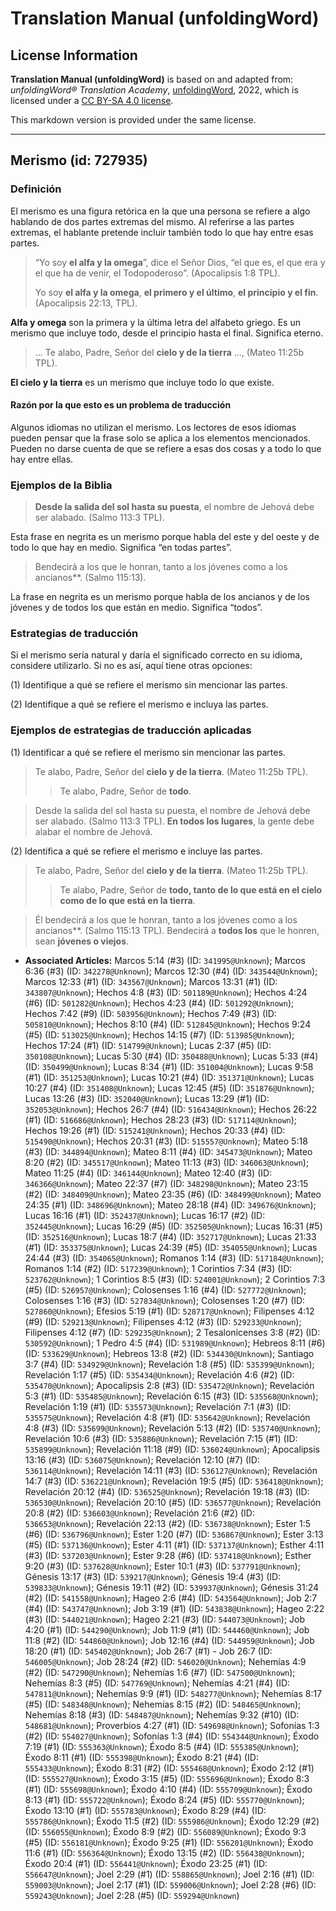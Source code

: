 # Translation Manual (unfoldingWord)

## License Information

**Translation Manual (unfoldingWord)** is based on and adapted from: _unfoldingWord® Translation Academy_, [unfoldingWord](https://unfoldingword.org/utw), 2022, which is licensed under a [CC BY-SA 4.0 license](https://creativecommons.org/licenses/by-sa/4.0/legalcode.en).

This markdown version is provided under the same license.



--------------------------------

## Merismo (id: 727935)

### Definición

El merismo es una figura retórica en la que una persona se refiere a algo hablando de dos partes extremas del mismo. Al referirse a las partes extremas, el hablante pretende incluir también todo lo que hay entre esas partes.

> “Yo soy **el alfa y la omega**”, dice el Señor Dios, “el que es, el que era y el que ha de venir, el Todopoderoso”. (Apocalipsis 1:8 TPL).
> 
> Yo soy **el alfa y la omega**, **el primero y el último**, **el principio y el fin**. (Apocalipsis 22:13, TPL).

**Alfa y omega** son la primera y la última letra del alfabeto griego. Es un merismo que incluye todo, desde el principio hasta el final. Significa eterno.

> ... Te alabo, Padre, Señor del **cielo y de la tierra** ..., (Mateo 11:25b TPL).

**El cielo y la tierra** es un merismo que incluye todo lo que existe.

#### Razón por la que esto es un problema de traducción

Algunos idiomas no utilizan el merismo. Los lectores de esos idiomas pueden pensar que la frase solo se aplica a los elementos mencionados. Pueden no darse cuenta de que se refiere a esas dos cosas y a todo lo que hay entre ellas.

### Ejemplos de la Biblia

> **Desde la salida del sol hasta su puesta**, el nombre de Jehová debe ser alabado. (Salmo 113:3 TPL).

Esta frase en negrita es un merismo porque habla del este y del oeste y de todo lo que hay en medio. Significa “en todas partes”.

> Bendecirá a los que le honran, tanto a los jóvenes como a los ancianos\*\*. (Salmo 115:13\).

La frase en negrita es un merismo porque habla de los ancianos y de los jóvenes y de todos los que están en medio. Significa “todos”.

### Estrategias de traducción

Si el merismo sería natural y daría el significado correcto en su idioma, considere utilizarlo. Si no es así, aquí tiene otras opciones:

(1\) Identifique a qué se refiere el merismo sin mencionar las partes.

(2\) Identifique a qué se refiere el merismo e incluya las partes.

### Ejemplos de estrategias de traducción aplicadas

(1\) Identificar a qué se refiere el merismo sin mencionar las partes.

> Te alabo, Padre, Señor del **cielo y de la tierra**. (Mateo 11:25b TPL).
> 
> 
> > Te alabo, Padre, Señor de **todo**.

> Desde la salida del sol hasta su puesta, el nombre de Jehová debe ser alabado. (Salmo 113:3 TPL). **En todos los lugares**, la gente debe alabar el nombre de Jehová.

(2\) Identifica a qué se refiere el merismo e incluye las partes.

> Te alabo, Padre, Señor del **cielo y de la tierra**. (Mateo 11:25b TPL).
> 
> 
> > Te alabo, Padre, Señor de **todo, tanto de lo que está en el cielo como de lo que está en la tierra**.

> Él bendecirá a los que le honran, tanto a los jóvenes como a los ancianos\*\*. (Salmo 115:13 TPL). Bendecirá a **todos los** que le honren, sean **jóvenes o viejos**.

* **Associated Articles:** Marcos 5:14 (#3) (ID: `341995@Unknown`); Marcos 6:36 (#3) (ID: `342278@Unknown`); Marcos 12:30 (#4) (ID: `343544@Unknown`); Marcos 12:33 (#1) (ID: `343567@Unknown`); Marcos 13:31 (#1) (ID: `343807@Unknown`); Hechos 4:8 (#3) (ID: `501189@Unknown`); Hechos 4:24 (#6) (ID: `501282@Unknown`); Hechos 4:23 (#4) (ID: `501292@Unknown`); Hechos 7:42 (#9) (ID: `503956@Unknown`); Hechos 7:49 (#3) (ID: `505810@Unknown`); Hechos 8:10 (#4) (ID: `512845@Unknown`); Hechos 9:24 (#5) (ID: `513025@Unknown`); Hechos 14:15 (#7) (ID: `513985@Unknown`); Hechos 17:24 (#1) (ID: `514799@Unknown`); Lucas 2:37 (#5) (ID: `350108@Unknown`); Lucas 5:30 (#4) (ID: `350488@Unknown`); Lucas 5:33 (#4) (ID: `350499@Unknown`); Lucas 8:34 (#1) (ID: `351004@Unknown`); Lucas 9:58 (#1) (ID: `351253@Unknown`); Lucas 10:21 (#4) (ID: `351371@Unknown`); Lucas 10:27 (#4) (ID: `351408@Unknown`); Lucas 12:45 (#5) (ID: `351876@Unknown`); Lucas 13:26 (#3) (ID: `352040@Unknown`); Lucas 13:29 (#1) (ID: `352053@Unknown`); Hechos 26:7 (#4) (ID: `516434@Unknown`); Hechos 26:22 (#1) (ID: `516686@Unknown`); Hechos 28:23 (#3) (ID: `517114@Unknown`); Hechos 19:26 (#1) (ID: `515241@Unknown`); Hechos 20:33 (#4) (ID: `515490@Unknown`); Hechos 20:31 (#3) (ID: `515557@Unknown`); Mateo 5:18 (#3) (ID: `344894@Unknown`); Mateo 8:11 (#4) (ID: `345473@Unknown`); Mateo 8:20 (#2) (ID: `345517@Unknown`); Mateo 11:13 (#3) (ID: `346063@Unknown`); Mateo 11:25 (#4) (ID: `346144@Unknown`); Mateo 12:40 (#3) (ID: `346366@Unknown`); Mateo 22:37 (#7) (ID: `348298@Unknown`); Mateo 23:15 (#2) (ID: `348409@Unknown`); Mateo 23:35 (#6) (ID: `348499@Unknown`); Mateo 24:35 (#1) (ID: `348696@Unknown`); Mateo 28:18 (#4) (ID: `349676@Unknown`); Lucas 16:16 (#1) (ID: `352437@Unknown`); Lucas 16:17 (#2) (ID: `352445@Unknown`); Lucas 16:29 (#5) (ID: `352505@Unknown`); Lucas 16:31 (#5) (ID: `352516@Unknown`); Lucas 18:7 (#4) (ID: `352717@Unknown`); Lucas 21:33 (#1) (ID: `353375@Unknown`); Lucas 24:39 (#5) (ID: `354055@Unknown`); Lucas 24:44 (#3) (ID: `354065@Unknown`); Romanos 1:14 (#3) (ID: `517184@Unknown`); Romanos 1:14 (#2) (ID: `517239@Unknown`); 1 Corintios 7:34 (#3) (ID: `523762@Unknown`); 1 Corintios 8:5 (#3) (ID: `524001@Unknown`); 2 Corintios 7:3 (#5) (ID: `526957@Unknown`); Colosenses 1:16 (#4) (ID: `527772@Unknown`); Colosenses 1:16 (#3) (ID: `527834@Unknown`); Colosenses 1:20 (#7) (ID: `527860@Unknown`); Efesios 5:19 (#1) (ID: `528717@Unknown`); Filipenses 4:12 (#9) (ID: `529213@Unknown`); Filipenses 4:12 (#3) (ID: `529233@Unknown`); Filipenses 4:12 (#7) (ID: `529235@Unknown`); 2 Tesalonicenses 3:8 (#2) (ID: `530592@Unknown`); 1 Pedro 4:5 (#4) (ID: `531989@Unknown`); Hebreos 8:11 (#6) (ID: `533629@Unknown`); Hebreos 13:8 (#2) (ID: `534430@Unknown`); Santiago 3:7 (#4) (ID: `534929@Unknown`); Revelación 1:8 (#5) (ID: `535399@Unknown`); Revelación 1:17 (#5) (ID: `535434@Unknown`); Revelación 4:6 (#2) (ID: `535470@Unknown`); Apocalipsis 2:8 (#3) (ID: `535472@Unknown`); Revelación 5:3 (#1) (ID: `535485@Unknown`); Revelación 6:15 (#3) (ID: `535568@Unknown`); Revelación 1:19 (#1) (ID: `535573@Unknown`); Revelación 7:1 (#3) (ID: `535575@Unknown`); Revelación 4:8 (#1) (ID: `535642@Unknown`); Revelación 4:8 (#3) (ID: `535699@Unknown`); Revelación 5:13 (#2) (ID: `535740@Unknown`); Revelación 10:6 (#3) (ID: `535886@Unknown`); Revelación 7:15 (#1) (ID: `535899@Unknown`); Revelación 11:18 (#9) (ID: `536024@Unknown`); Apocalipsis 13:16 (#3) (ID: `536075@Unknown`); Revelación 12:10 (#7) (ID: `536114@Unknown`); Revelación 14:11 (#3) (ID: `536127@Unknown`); Revelación 14:7 (#3) (ID: `536221@Unknown`); Revelación 19:5 (#5) (ID: `536418@Unknown`); Revelación 20:12 (#4) (ID: `536525@Unknown`); Revelación 19:18 (#3) (ID: `536530@Unknown`); Revelación 20:10 (#5) (ID: `536577@Unknown`); Revelación 20:8 (#2) (ID: `536603@Unknown`); Revelación 21:6 (#2) (ID: `536653@Unknown`); Revelación 22:13 (#2) (ID: `536738@Unknown`); Ester 1:5 (#6) (ID: `536796@Unknown`); Ester 1:20 (#7) (ID: `536867@Unknown`); Ester 3:13 (#5) (ID: `537136@Unknown`); Ester 4:11 (#1) (ID: `537137@Unknown`); Esther 4:11 (#3) (ID: `537203@Unknown`); Ester 9:28 (#6) (ID: `537418@Unknown`); Esther 9:20 (#3) (ID: `537628@Unknown`); Ester 10:1 (#3) (ID: `537791@Unknown`); Génesis 13:17 (#3) (ID: `539217@Unknown`); Génesis 19:4 (#3) (ID: `539833@Unknown`); Génesis 19:11 (#2) (ID: `539937@Unknown`); Génesis 31:24 (#2) (ID: `541558@Unknown`); Hageo 2:6 (#4) (ID: `543564@Unknown`); Job 2:7 (#4) (ID: `543747@Unknown`); Job 3:19 (#1) (ID: `543838@Unknown`); Hageo 2:22 (#3) (ID: `544021@Unknown`); Hageo 2:21 (#3) (ID: `544073@Unknown`); Job 4:20 (#1) (ID: `544290@Unknown`); Job 11:9 (#1) (ID: `544460@Unknown`); Job 11:8 (#2) (ID: `544860@Unknown`); Job 12:16 (#4) (ID: `544959@Unknown`); Job 18:20 (#1) (ID: `545402@Unknown`); Job 26:7 (#1) - Job 26:7 (ID: `546005@Unknown`); Job 28:24 (#2) (ID: `546020@Unknown`); Nehemías 4:9 (#2) (ID: `547290@Unknown`); Nehemías 1:6 (#7) (ID: `547500@Unknown`); Nehemías 8:3 (#5) (ID: `547769@Unknown`); Nehemías 4:21 (#4) (ID: `547811@Unknown`); Nehemías 9:9 (#1) (ID: `548277@Unknown`); Nehemías 8:17 (#5) (ID: `548348@Unknown`); Nehemías 8:15 (#2) (ID: `548465@Unknown`); Nehemías 8:18 (#3) (ID: `548487@Unknown`); Nehemías 9:32 (#10) (ID: `548681@Unknown`); Proverbios 4:27 (#1) (ID: `549698@Unknown`); Sofonías 1:3 (#2) (ID: `554027@Unknown`); Sofonías 1:3 (#4) (ID: `554344@Unknown`); Éxodo 7:19 (#1) (ID: `555363@Unknown`); Éxodo 8:5 (#4) (ID: `555385@Unknown`); Éxodo 8:11 (#1) (ID: `555398@Unknown`); Éxodo 8:21 (#4) (ID: `555433@Unknown`); Éxodo 8:31 (#2) (ID: `555468@Unknown`); Éxodo 2:12 (#1) (ID: `555527@Unknown`); Éxodo 3:15 (#5) (ID: `555696@Unknown`); Éxodo 8:3 (#1) (ID: `555698@Unknown`); Éxodo 4:10 (#4) (ID: `555709@Unknown`); Éxodo 8:13 (#1) (ID: `555722@Unknown`); Éxodo 8:24 (#5) (ID: `555770@Unknown`); Éxodo 13:10 (#1) (ID: `555783@Unknown`); Éxodo 8:29 (#4) (ID: `555786@Unknown`); Éxodo 11:5 (#2) (ID: `555986@Unknown`); Éxodo 12:29 (#2) (ID: `556055@Unknown`); Éxodo 8:9 (#2) (ID: `556089@Unknown`); Éxodo 9:3 (#5) (ID: `556181@Unknown`); Éxodo 9:25 (#1) (ID: `556201@Unknown`); Éxodo 11:6 (#1) (ID: `556364@Unknown`); Éxodo 13:15 (#2) (ID: `556438@Unknown`); Éxodo 20:4 (#1) (ID: `556441@Unknown`); Éxodo 23:25 (#1) (ID: `556647@Unknown`); Joel 2:29 (#1) (ID: `558865@Unknown`); Joel 2:16 (#1) (ID: `559003@Unknown`); Joel 2:17 (#1) (ID: `559006@Unknown`); Joel 2:28 (#6) (ID: `559243@Unknown`); Joel 2:28 (#5) (ID: `559294@Unknown`)

